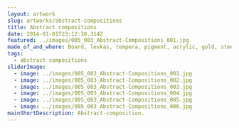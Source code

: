 ```yaml
---
layout: artwork
slug: artworks/abstract-compositions
title: Abstract compositions
date: 2014-01-01T23:12:30.314Z
featured: ../images/005_003_Abstract-Compositions_001.jpg
made_of_and_where: Board, levkas, tempera, pigment, acrylic, gold, steel. 105x25 and 80x80. Lviv.
tags:
  - abstract compositions
sliderImage:
  - image: ../images/005_003_Abstract-Compositions_001.jpg
  - image: ../images/005_003_Abstract-Compositions_002.jpg
  - image: ../images/005_003_Abstract-Compositions_003.jpg
  - image: ../images/005_003_Abstract-Compositions_004.jpg
  - image: ../images/005_003_Abstract-Compositions_005.jpg
  - image: ../images/005_003_Abstract-Compositions_006.jpg
mainShortDescription: Abstract-composition.
---
```

